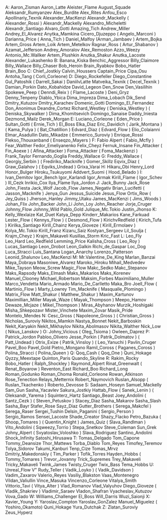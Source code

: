 А:
Aaron_Zisman
Aaron_Latte
Aleister_Flame
August_Squade
Aleksandr_Rumyanzev
Alex_Burdite
Alex_Rites
Anfou_Esco
Apollinariy_Texnik
Alexander_MacKenzi
Alexandr_Mackelly
( Alexander_Rossi )
Alexandr_Mackelly
Alexandro_Micheletti
Alexandr_Santiago
Alvaro_Gotti
Amazing_Tich
Andrew_Miller
Andrey_El_Alvarez
Anytka_Mamkina
Cicero_Djuzeppo
( Angelo_Marconi )
Darianna_Price
( Anna_Tich )
Daniel_Malfoy
(Arman_Jambaev )
Artem_Bojka
Artem_Gross
Artem_Loik
Artem_Metelkov
Ragnar_Ross
( Artur_Shabanov )
Azamat_Jefferson
Andrey_Amoralov
Alex_Remoston
Azzo_Weezy
Antonio_Mc.Wallker
Artem_Plushkin
Anutka_Shakur
Anutka_Lacoste
Alexander_Lukashenko
B:
Banana_Kiska
Benchic_Aggressor
Billy_Claimore
Billy_Wallace
Billy_Chaser
Bob_Heroin
Brain_Ryabkov
Bobo_Hatler 
Brain_Boo 
С:
Chief_Jostkiy
Calvin_Houssers
Captain_Price
Cipa_Osu
Antoha_Tang
( Corli_Corleone)
D:
Diego_Rockefeller
Diego_Constantine
Gul_Patoshik
( Darrell_Sakai )
DaniilvLatte
Matveika_Texnik
( Decel_Texnik )
Damian_Porkin
Dato_Kobahidze
David_Legeon
Den_Snow
Den_Vasilihin
Spokewe_Peep
( Denndi_Reix )
( Flame_Lacoste )
Deni_Gryz
Denny_Tenpeny
Diablo_Ybica
Dima_Impreza 
Dima_Lobach
Dik_Send
Dmitry_Kutuzov
Dmitry_Karachev
Domenic_Gotti
Domingo_El_Fernandez
Don_Anonimus
Deandre_Cortez
Richard_Westley
( Deniska_Westley )
( Deniska_Skywalker )
Dima_Khomitsevich
Domingo_Sanaise
Daddy_Iniesta
Dezmond_Mailz
Derek_Morgan
Е:
Luciano_Corleone
( Eden_Price )
Sultan_Gotti
( Ernie_Tich )
El_Boss
Elka_Diaz
Eric_Davidich
( Jarik_Montana )
( Kama_Pulya )
( Bat_Chatillion )
Edvard_Diaz
( Edvard_Flow )
Elio_Colaianni
Elmar_Asadullin
Dato_Mikadze
( Emmerico_Suroviy )
Enrique_Rossi
Flekso_Thouxanband
( Enseqzo_Mayers )
F:
Fabio Alpert
( Fabio_Mcfly )
Fear_Walther 
Fedor_Emeliyanenko
Felix_Cheyz
Fernuk_Insane
Fin_Attacker
( Fin_Aoexe )
( Afina_Attacker )
Foma_Attacker
( Foma_Mackenzi )
Frank_Taylor
Fernando_Goglia
Freddy_Wallace
G:
Freddy_Wallace
( Georgiy_Serbin )
( Frediriko_Macknife )
Gomer_Skillz
Eqvix_Diaz
( Graw_Galahov )
( Eqviks_Undead )
Grixa_Varai
H:
Hikaru_Obi
Henry_Lord
Honor_Bulger
Hiroku_Tsukuyomi
Addvert_Suomi
( Hood_Belado )
I:
Ivan_Demitov
Igor_Bench
Igor_Karlandi
Igor_Armak
Kirill_Flame
( Igor_Schev )
Ill_Cezk
Inrikio_Cox
Ilya_Flame
Ilya_Jordon
J:
Jack_Bunny
Jack_Rose
John_Fiesta
Jack_Wolf
Jacob_Flow
James_Negativ
Brian_Lucifetti
( Jasson_Macknife )
Jenya_Gun
Jessus_Suicide
Jesus_Flow
Ortix_Row
( Jey_Quiss )
Jherson_Hanley
Jimmy_Utaku
James_MacKenzi
( Jims_Woods )
Johan_Flix
John_Backer
John_Li
John_Loy
John_Reacher
Jorje_Cruger
Johnny_Flow
Johnny_Wild
Pablo_Gold
Julique_Mc.Tokio
Justin_Jhonso
K:
Kelly_Wexlaize
Kat_Duet
Katya_Depp
Kinderr_Makarios
Kane_Farkuad
Lester_Flow
( Kennys_Flow )
( Desmond_Flow )
KirichvRedfield
( Kirich_Tufa )
Kirilka_Santiago
Kirill_Chainz
Kerya_Gioveze
( Kirill_Ermolaev )
Kolya_Mc.Tokio
Kirill_Franz
Kizaru_Saiz
Kostyan_Sergeev
Lil_Soulja
( Krajm_Cheyz )
Krajm_Makaveli
Kusillas_Storm
Kric_Fast
L:
Leo_Fly
Leo_Hard
Leo_Redfield
Lemming_Price
Kalisha_Cross
( Leo_Roy )
Lucas_Santiago
Leon_Drobot 
Leon_Galkin
Richi_de_Gaspar
Loc_Dog
Luca_Stracci
Luis_Santana
Logan_Anarchy
Lorenzo_Patterson
Leonid_Shalunov
Leo_MacKenzi
M:
Mr.Valentine_De_King
Marlan_Banzai
Maya_Dobraya
Masoniwe_Alvarez
Maroko_Hiroku
Mihail_Medvedev
Mike_Tayson
Meow_Screw
Magic_Flow
Makc_Sedko
Makc_Stepanov
Maks_Rapsody
Maks_Elmash
Maks_Makarios
Maks_Korenev
Manuel_Clooney
Michael_Robertson
Maksim_Forbes
Maximiliano_Muller
Marco_Vendetta
Mario_Armado
Mario_De_Carlletto
Maka_Bro
Joell_Flow
( Martinio_Flow )
Marty_Lowrey
Tim_Macknife
( Masqualle_Plomingo )
Matrix_Flow
Matt_Shakur
( Matthew_Shakur )
Maxim_Kartunov
Maximillian_Miller
Mayak_Waze
( Mayak_Thompson )
Meepo_Hamov
Dewaze_Mcjaze
( Mikel_Thompson )
Miras_Abyhanov
Murzik_Hoshigaki
Misha_Shkepozavr
Mister_Vinchete
Maxim_Zovar
Masik_Pride
Montelo_Mendes
N:
Cesc_Gross
( Napoleone_Gross )
( Christian_Gross )
Nicholas_Suroviy
Nikitos_Mamkin
Nastya_Bonnet
Nekit_Barboskin
Nekit_Karyakin
Nekit_Mikhaylov
Nikita_Abolmasov
Nikita_Walther
Nick_Low
( Nikus_Lanskov )
O:
Johny_Vicious
( Oleg_Tsioma )
Owleen_Daprez
P:
Patrick_Jordon
Pabloo_Olivero
Jesse_Porkin
( Patrik_Dolmatov )
( Patt_Undead )
Otrix_Exize
( Patrik_Vinsloy )
( Leo_Yanuchi )
Pavlin_Cruger
Pavel_Boo
Pavel_Gold
Pietro_Mongano
Ramil_Coross
( Paganes_Coross )
Polina_Stracci
( Polina_Queen )
Q:
Qoq_Cash
( Qoq_One )
Quni_Hokage
Qyzzy_Meextape
Quinton_Paris
Quando_Skyline
R:
Rakim_Rocky
Bobo_Hatler
( Ralph_Shockley )
Raymond_Alpert
Rinat_Greenwalt
( Renat_Boyarow )
Reventon_East
Richard_Boo
Richard_Long
Roman_Godunko
Roman_Choma
Ronald_Corleone
Rowan_Atkinson
Rose_Tenection
Relays_Metternix
Robert_Naymovich
Ruslan_Alsopp
( Ruslan_Tkachenko )
Roberto_Devosse
S:
Sadaam_Hoseyn
Samuel_Mackelly
Sam_Gun
Sasha_Yacavlev
Sakura_Jostkiy
Hattab_Flow
( Sanek_Lenin )
( Oleksandr_Yarema )
Squinterz_Hartz
Santiago_Beast
Joey_Andolini
( Santz_Cezk )
( Steven_Petuskov )
Stacey_Diaz
Sasha_Makarov
Sasha_Slash
Sasha_Bayr
Stafer_Rose
Sayz_Diaz
Gutter_Brothers
( Serega_Makcfel )
Serega_Raser
Sergei_Tushin
Delsin_Paganini
( Sergio_Person )
Sergio_Ramos
Sensei_Lacoste
Shade_Creator
Shazy_Flacko
Petro_Bazuka
( Shoop_Tomares )
( Quentin_Knight )
James_Quiz
( Slava_Randlman )
Vito_Andolini
( Sqweezy_Torrio )
Stepa_Snetkov
Steve_Coleman
Sun_Grek
Johny_Alpert
( Svyatoslav_Voloshko )
Slava_Rodriguez
Santino_Andolini
Shock_Infinity
Satoshi_Hirusawa
T:
Tomas_Delgado
Tom_Capone
Tommy_Deansize
Thor_Mattews
Torba_Diablo
Tom_Reyes
Timofey_Teremov
Tolya_Sidorov
Takumi_Kanburi
Tenp_Cize
Tomas_Mrvz
Dmitriy_Makedonskiy
( Tim_Parker )
Tofik_Torres
Hayden_Hobbs
( Tommy_Tomares )
Trevor_Jovanny
Trick_Supremes
Trey_Makaveli
Tricky_Makaveli
Twink_James
Twisty_Cruger
Twix_Bass
Tema_Hobbs 
U:
Unreal_Flow
V"
Rudy_Teller
( Vadik_Loyko )
( Vadik_Davidson )
Vadim_Zaxarov
Valerio_Reyes
Vasiliy_Blakston
Vaas_Montenegro
Vildan_Valiullin
Vince_Masuka
Vincenzo_Corleone
Vitalya_Smith
Vittorio_Tavi
( Vitya_Alter )
Vlad_Romanov
Vlad_Valyuhov
Diego_Gioveze
( Vladik_Shakriev )
Vladimir_Saraev
Vladon_Shafran
Vyacheslav_Kutuzov
Vova_Gado
W:
Williams_Challenger
El_Boss
Will_Darris
Wuzi_Saionji
X:
Xavier_Young
Y:
Yaroslav_Compton
Yaroslav_GonZalez
Manuel_Miguelez
( Yoshiro_Okamoto)
Quni_Hokage
Yura_Dutchak
Z:
Zlatan_Suroviy
Zeus_Hyperz
